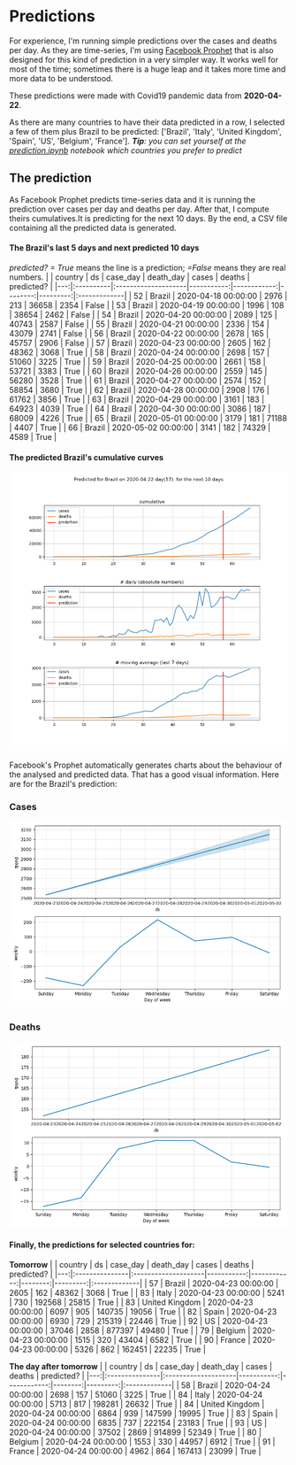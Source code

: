 # **Predictions**
For experience, I'm running simple predictions over the cases and deaths per day. As they are time-series, I'm using [Facebook Prophet](https://facebook.github.io/prophet/docs/quick_start.html) that is also designed for this kind of prediction in a very simpler way. It works well for most of the time; sometimes there is a huge leap and it takes more time and more data to be understood.

These predictions were made with Covid19 pandemic data from **2020-04-22**.

As there are many countries to have their data predicted in a row, I selected a few of them plus Brazil to be predicted:
['Brazil', 'Italy', 'United Kingdom', 'Spain', 'US', 'Belgium', 'France'].
***Tip**: you can set yourself at the *[prediction.ipynb](../prediction.ipynb)* notebook which countries you prefer to predict*


## The prediction
As Facebook Prophet predicts time-series data and it is running the prediction over cases per day and deaths per day. After that, I compute theirs cumulatives.It is predicting for the next 10 days.
By the end, a CSV file containing all the predicted data is generated.

#### The Brazil's last 5 days and next predicted 10 days
*predicted? = True* means the line is a prediction; *=False* means they are real numbers.
|    | country   | ds                  |   case_day |   death_day |   cases |   deaths | predicted?   |
|---:|:----------|:--------------------|-----------:|------------:|--------:|---------:|:-------------|
| 52 | Brazil    | 2020-04-18 00:00:00 |       2976 |         213 |   36658 |     2354 | False        |
| 53 | Brazil    | 2020-04-19 00:00:00 |       1996 |         108 |   38654 |     2462 | False        |
| 54 | Brazil    | 2020-04-20 00:00:00 |       2089 |         125 |   40743 |     2587 | False        |
| 55 | Brazil    | 2020-04-21 00:00:00 |       2336 |         154 |   43079 |     2741 | False        |
| 56 | Brazil    | 2020-04-22 00:00:00 |       2678 |         165 |   45757 |     2906 | False        |
| 57 | Brazil    | 2020-04-23 00:00:00 |       2605 |         162 |   48362 |     3068 | True         |
| 58 | Brazil    | 2020-04-24 00:00:00 |       2698 |         157 |   51060 |     3225 | True         |
| 59 | Brazil    | 2020-04-25 00:00:00 |       2661 |         158 |   53721 |     3383 | True         |
| 60 | Brazil    | 2020-04-26 00:00:00 |       2559 |         145 |   56280 |     3528 | True         |
| 61 | Brazil    | 2020-04-27 00:00:00 |       2574 |         152 |   58854 |     3680 | True         |
| 62 | Brazil    | 2020-04-28 00:00:00 |       2908 |         176 |   61762 |     3856 | True         |
| 63 | Brazil    | 2020-04-29 00:00:00 |       3161 |         183 |   64923 |     4039 | True         |
| 64 | Brazil    | 2020-04-30 00:00:00 |       3086 |         187 |   68009 |     4226 | True         |
| 65 | Brazil    | 2020-05-01 00:00:00 |       3179 |         181 |   71188 |     4407 | True         |
| 66 | Brazil    | 2020-05-02 00:00:00 |       3141 |         182 |   74329 |     4589 | True         |

 #### The predicted Brazil's cumulative curves
![](brazil_predictions.png)

Facebook's Prophet automatically generates charts about the behaviour of the analysed and predicted data. That has a good visual information. Here are for the Brazil's prediction:
### Cases
![](brazil_prophet_cases.png)

 ### Deaths
![](brazil_prophet_deaths.png)
#### Finally, the predictions for selected countries for:
**Tomorrow**
|    | country        | ds                  |   case_day |   death_day |   cases |   deaths | predicted?   |
|---:|:---------------|:--------------------|-----------:|------------:|--------:|---------:|:-------------|
| 57 | Brazil         | 2020-04-23 00:00:00 |       2605 |         162 |   48362 |     3068 | True         |
| 83 | Italy          | 2020-04-23 00:00:00 |       5241 |         730 |  192568 |    25815 | True         |
| 83 | United Kingdom | 2020-04-23 00:00:00 |       6097 |         905 |  140735 |    19056 | True         |
| 82 | Spain          | 2020-04-23 00:00:00 |       6930 |         729 |  215319 |    22446 | True         |
| 92 | US             | 2020-04-23 00:00:00 |      37046 |        2858 |  877397 |    49480 | True         |
| 79 | Belgium        | 2020-04-23 00:00:00 |       1515 |         320 |   43404 |     6582 | True         |
| 90 | France         | 2020-04-23 00:00:00 |       5326 |         862 |  162451 |    22235 | True         |

 **The day after tomorrow** 
|    | country        | ds                  |   case_day |   death_day |   cases |   deaths | predicted?   |
|---:|:---------------|:--------------------|-----------:|------------:|--------:|---------:|:-------------|
| 58 | Brazil         | 2020-04-24 00:00:00 |       2698 |         157 |   51060 |     3225 | True         |
| 84 | Italy          | 2020-04-24 00:00:00 |       5713 |         817 |  198281 |    26632 | True         |
| 84 | United Kingdom | 2020-04-24 00:00:00 |       6864 |         939 |  147599 |    19995 | True         |
| 83 | Spain          | 2020-04-24 00:00:00 |       6835 |         737 |  222154 |    23183 | True         |
| 93 | US             | 2020-04-24 00:00:00 |      37502 |        2869 |  914899 |    52349 | True         |
| 80 | Belgium        | 2020-04-24 00:00:00 |       1553 |         330 |   44957 |     6912 | True         |
| 91 | France         | 2020-04-24 00:00:00 |       4962 |         864 |  167413 |    23099 | True         |